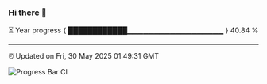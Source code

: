 ### Hi there 👋

⏳ Year progress { ████████████▁▁▁▁▁▁▁▁▁▁▁▁▁▁▁▁▁▁ } 40.84 %

---

⏰ Updated on Fri, 30 May 2025 01:49:31 GMT

![Progress Bar CI](https://github.com/liununu/liununu/workflows/Progress%20Bar%20CI/badge.svg)
